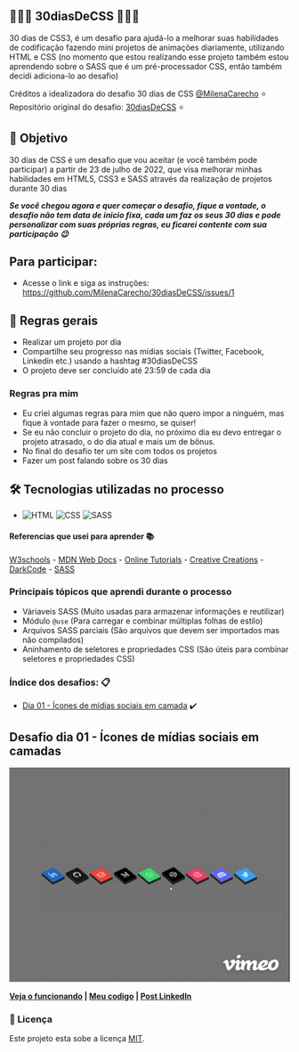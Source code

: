 ## 📝🎨🚀 30diasDeCSS 🚀🎨📝

 30 dias de CSS3, é um desafio para ajudá-lo a melhorar suas habilidades de codificação fazendo mini projetos de animações diariamente, utilizando HTML e CSS (no momento que estou realizando esse projeto também estou aprendendo sobre o SASS que é um pré-processador CSS, então também decidi adiciona-lo ao desafio)

 Créditos a idealizadora do desafio 30 dias de CSS [@MilenaCarecho](https://github.com/MilenaCarecho) ⭐
 Repositório original do desafio: [30diasDeCSS](https://github.com/MilenaCarecho/30diasDeCSS) ⭐

 ## 🎯 Objetivo

 30 dias de CSS é um desafio que vou aceitar (e você também pode participar) a partir de 23 de julho de 2022, que visa melhorar minhas habilidades em HTML5, CSS3 e SASS através da realização de projetos durante 30 dias

***Se você chegou agora e quer começar o desafio, fique a vontade, o desafio não tem data de inicio fixa, cada um faz os seus 30 dias e pode personalizar com suas próprias regras, eu ficarei contente com sua participação 😉***

## Para participar:

* Acesse o link e siga as instruções: https://github.com/MilenaCarecho/30diasDeCSS/issues/1

## 🧾 Regras gerais

* Realizar um projeto por dia
* Compartilhe seu progresso nas mídias sociais (Twitter, Facebook, Linkedin etc.) usando a hashtag #30diasDeCSS
* O projeto deve ser concluído até 23:59 de cada dia

### Regras pra mim

* Eu criei algumas regras para mim que não quero impor a ninguém, mas fique à vontade para fazer o mesmo, se quiser!
* Se eu não concluir o projeto do dia, no próximo dia eu devo entregar o projeto atrasado, o do dia atual e mais um de bônus.
* No final do desafio ter um site com todos os projetos
* Fazer um post falando sobre os 30 dias

## 🛠️ Tecnologias utilizadas no processo
* ![HTML](https://img.shields.io/badge/HTML5-E34F26?style=for-the-badge&logo=html5&logoColor=white) ![CSS](https://img.shields.io/badge/CSS3-1572B6?style=for-the-badge&logo=css3&logoColor=white) ![SASS](https://img.shields.io/badge/Sass-CC6699?style=for-the-badge&logo=sass&logoColor=white)

#### Referencias que usei para aprender 📚

[W3schools](https://www.w3schools.com) -
[MDN Web Docs](https://developer.mozilla.org/pt-BR) -
[Online Tutorials](https://www.youtube.com/channel/UCbwXnUipZsLfUckBPsC7Jog) -
[Creative Creations](https://www.youtube.com/channel/UCOKmVksbzoKJKmtu7rlEM1A) -
[DarkCode](https://www.youtube.com/channel/UCD3KVjbb7aq2OiOffuungzw) -
[SASS](https://sass-lang.com/)

### Principais tópicos que aprendi durante o processo

- Váriaveis SASS (Muito usadas para armazenar informações e reutilizar)
- Módulo `@use` (Para carregar e combinar múltiplas folhas de estilo)
- Arquivos SASS parciais (São arquivos que devem ser importados mas não compilados)
- Aninhamento de seletores e propriedades CSS (São úteis para combinar seletores e propriedades CSS)

### Índice dos desafios: 📋

* [Dia 01 - Ícones de mídias sociais em camada](#id01) ✔️

##  Desafio dia 01 - Ícones de mídias sociais em camadas <a name="id01"></a>
<a href="https://github.com/ThesllaDev/30diasDeCSS/tree/master/Desafios/Dia-01" >![Dia 01](./assets/img/demo-challenge-01.gif)</a>

**[Veja o funcionando](https://codepen.io/theslladev/full/NWYgoNy) | [Meu codigo](https://github.com/ThesllaDev/30DiasDeCSS-SASS/tree/main/Desafios/Dia%2001) | [Post LinkedIn](https://www.linkedin.com/posts/thalles-augusto_30diasdecss-html-css-activity-6956707177625448448-vLhH)**

### 📝 Licença

Este projeto esta sobe a licença [MIT](./LICENSE).
